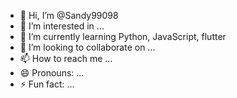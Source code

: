 - 👋 Hi, I’m @Sandy99098
- 👀 I’m interested in ...
- 🌱 I’m currently learning  Python, JavaScript, flutter 
- 💞️ I’m looking to collaborate on ...
- 📫 How to reach me ...
- 😄 Pronouns: ...
- ⚡ Fun fact: ...

<!---
Sandy99098/Sandy99098 is a ✨ special ✨ repository because its `README.md` (this file) appears on your GitHub profile.
You can click the Preview link to take a look at your changes.
--->
